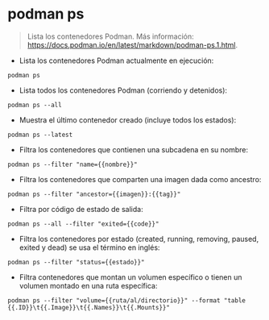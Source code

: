 # podman ps

> Lista los contenedores Podman.
> Más información: <https://docs.podman.io/en/latest/markdown/podman-ps.1.html>.

- Lista los contenedores Podman actualmente en ejecución:

`podman ps`

- Lista todos los contenedores Podman (corriendo y detenidos):

`podman ps --all`

- Muestra el último contenedor creado (incluye todos los estados):

`podman ps --latest`

- Filtra los contenedores que contienen una subcadena en su nombre:

`podman ps --filter "name={{nombre}}"`

- Filtra los contenedores que comparten una imagen dada como ancestro:

`podman ps --filter "ancestor={{imagen}}:{{tag}}"`

- Filtra por código de estado de salida:

`podman ps --all --filter "exited={{code}}"`

- Filtra los contenedores por estado (created, running, removing, paused, exited y dead) se usa el término en inglés:

`podman ps --filter "status={{estado}}"`

- Filtra contenedores que montan un volumen específico o tienen un volumen montado en una ruta específica:

`podman ps --filter "volume={{ruta/al/directorio}}" --format "table {{.ID}}\t{{.Image}}\t{{.Names}}\t{{.Mounts}}"`
